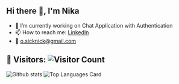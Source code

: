 ## Hi there 👋, I'm Nika

- 🔭 I’m currently working on Chat Application with Authentication
- 📫 How to reach me: [LinkedIn](https://www.linkedin.com/in/nika-khachiashvili/)
- :email: o.sicknick@gmail.com

## 👥 Visitors: ![Visitor Count](https://profile-counter.glitch.me/xnick7x/count.svg)


![Github stats](https://github-readme-stats.vercel.app/api?username=xnick7x&theme=highcontrast&show_icons=true&count_private=true)
![Top Languages Card](https://github-readme-stats.vercel.app/api/top-langs/?username=xnick7x&layout=compact)
 
